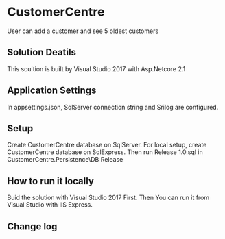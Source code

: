 # CustomerCentre

User can add a customer and see 5 oldest customers

## Solution Deatils
This soultion is built by Visual Studio 2017 with Asp.Netcore 2.1

## Application Settings
In appsettings.json, SqlServer connection string and Srilog are configured.

## Setup
Create CustomerCentre database on SqlServer. For local setup, create CustomerCentre database on SqlExpress. Then run Release 1.0.sql in CustomerCentre.Persistence\DB Release

## How to run it locally
Buid the solution with Visual Studio 2017 First. Then You can run it from Visual Studio with IIS Express. 

## Change log
